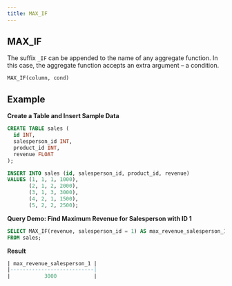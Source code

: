 ```yaml
---
title: MAX_IF
---
```


## MAX_IF

The suffix `_IF` can be appended to the name of any aggregate function. In this case, the aggregate function accepts an extra argument – a condition.

```
MAX_IF(column, cond)
```

## Example

**Create a Table and Insert Sample Data**
```sql
CREATE TABLE sales (
  id INT,
  salesperson_id INT,
  product_id INT,
  revenue FLOAT
);

INSERT INTO sales (id, salesperson_id, product_id, revenue)
VALUES (1, 1, 1, 1000),
       (2, 1, 2, 2000),
       (3, 1, 3, 3000),
       (4, 2, 1, 1500),
       (5, 2, 2, 2500);
```

**Query Demo: Find Maximum Revenue for Salesperson with ID 1**

```sql
SELECT MAX_IF(revenue, salesperson_id = 1) AS max_revenue_salesperson_1
FROM sales;
```

**Result**
```sql
| max_revenue_salesperson_1 |
|---------------------------|
|           3000            |
```